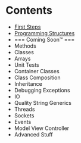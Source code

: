 # Contents
- [First Steps](/OOP/Lectures/Lecture1.md)
- [Programming Structures](/OOP/Lectures/Lecture2.md)
- === Coming Soon™ ===
- Methods
- Classes
- Arrays
- Unit Tests
- Container Classes
- Class Composition
- Inheritance
- Debugging Exceptions
- IO
- Quality String Generics
- Threads
- Sockets
- Events
- Model View Controller
- Advanced Stuff